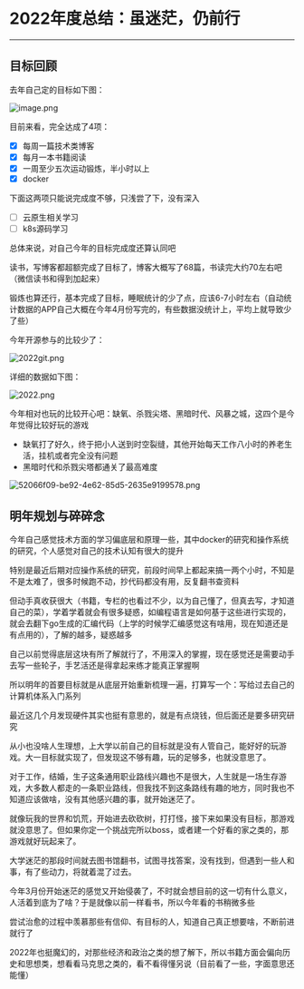 # 2022年度总结：虽迷茫，仍前行
***

## 目标回顾
去年自己定的目标如下图：

![image.png](https://p3-juejin.byteimg.com/tos-cn-i-k3u1fbpfcp/ed43282bd9c145589a0c6464f3f321d6~tplv-k3u1fbpfcp-watermark.image?)

目前来看，完全达成了4项：

- [x] 每周一篇技术类博客
- [x] 每月一本书籍阅读
- [x] 一周至少五次运动锻炼，半小时以上
- [x] docker

下面这两项只能说完成度不够，只浅尝了下，没有深入

- [ ] 云原生相关学习
- [ ] k8s源码学习

总体来说，对自己今年的目标完成度还算认同吧

读书，写博客都超额完成了目标了，博客大概写了68篇，书读完大约70左右吧（微信读书和得到加起来）

锻炼也算还行，基本完成了目标，睡眠统计的少了点，应该6-7小时左右（自动统计数据的APP自己大概在今年4月份写完的，有些数据没统计上，平均上就导致少了些）

今年开源参与的比较少了：

![2022git.png](https://p3-juejin.byteimg.com/tos-cn-i-k3u1fbpfcp/928df7803df340beb071d9c637895701~tplv-k3u1fbpfcp-watermark.image?)

详细的数据如下图：

![2022.png](https://p1-juejin.byteimg.com/tos-cn-i-k3u1fbpfcp/19fa675911e949258647e47a401eddc5~tplv-k3u1fbpfcp-watermark.image?)

今年相对也玩的比较开心吧：缺氧、杀戮尖塔、黑暗时代、风暴之城，这四个是今年觉得比较好玩的游戏

- 缺氧打了好久，终于把小人送到时空裂缝，其他开始每天工作八小时的养老生活，挂机或者完全没有问题
- 黑暗时代和杀戮尖塔都通关了最高难度

![52066f09-be92-4e62-85d5-2635e9199578.png](https://p3-juejin.byteimg.com/tos-cn-i-k3u1fbpfcp/c595ef829eb048aa95d362e0c1d70b7c~tplv-k3u1fbpfcp-watermark.image?)

## 明年规划与碎碎念
今年自己感觉技术方面的学习偏底层和原理一些，其中docker的研究和操作系统的研究，个人感觉对自己的技术认知有很大的提升

特别是最近后期对应操作系统的研究，前段时间早上都起来搞一两个小时，不知是不是太难了，很多时候跑不动，抄代码都没有用，反复翻书查资料

但动手真收获很大（书籍，专栏的也看过不少，以为自己懂了，但真去写，才知道自己的菜），学着学着就会有很多疑惑，如编程语言是如何基于这些进行实现的，就会去翻下go生成的汇编代码（上学的时候学汇编感觉这有啥用，现在知道还是有点用的），了解的越多，疑惑越多

自己以前觉得底层这块有所了解就行了，不用深入的掌握，现在感觉还是需要动手去写一些轮子，手艺活还是得拿起来练才能真正掌握啊

所以明年的首要目标就是从底层开始重新梳理一遍，打算写一个：写给过去自己的计算机体系入门系列

最近这几个月发现硬件其实也挺有意思的，就是有点烧钱，但后面还是要多研究研究

从小也没啥人生理想，上大学以前自己的目标就是没有人管自己，能好好的玩游戏。大一目标就实现了，但发现这不够有趣，玩的足够多，也就没意思了。

对于工作，结婚，生子这条通用职业路线兴趣也不是很大，人生就是一场生存游戏，大多数人都走的一条职业路线，但我找不到这条路线有趣的地方，同时我也不知道应该做啥，没有其他感兴趣的事，就开始迷茫了。

就像玩我的世界和饥荒，开始进去砍砍树，打打怪，接下来如果没有目标，那游戏就没意思了。但如果你定一个挑战完所以boss，或者建一个好看的家之类的，那游戏就好玩起来了。

大学迷茫的那段时间就去图书馆翻书，试图寻找答案，没有找到，但遇到一些人和事，有了些动力，将就着混了过去。

今年3月份开始迷茫的感觉又开始侵袭了，不时就会想目前的这一切有什么意义，人活着到底为了啥？于是就像以前一样看书，所以今年看的书稍微多些

尝试治愈的过程中羡慕那些有信仰、有目标的人，知道自己真正想要啥，不断前进就行了

2022年也挺魔幻的，对那些经济和政治之类的想了解下，所以书籍方面会偏向历史和思想类，想看看马克思之类的，看不看得懂另说（目前看了一些，字面意思还能懂）
